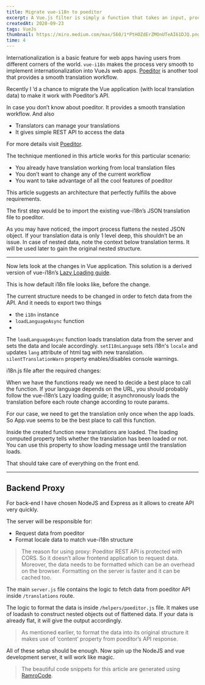 ```yaml
---
title: Migrate vue-i18n to poeditor
excerpt: A Vue.js filter is simply a function that takes an input, processes it and gives an output...
createdAt: 2020-09-23
tags: VueJs
thumbnail: https://miro.medium.com/max/560/1*PtHOZdErZMOnUTeAI61DJQ.png
time: 4
---
```


Internationalization is a basic feature for web apps having users from different corners of the world. `vue-i18n` makes the process very smooth to implement internationalization into VueJs web apps. [Poeditor](https://poeditor.com/) is another tool that provides a smooth translation workflow.

Recently I ‘d a chance to migrate the Vue application (with local translation data) to make it work with Poeditor’s API.

In case you don’t know about poeditor. It provides a smooth translation workflow. And also

- Translators can manage your translations
- It gives simple REST API to access the data
  
For more details visit [Poeditor](https://poeditor.com/).

The technique mentioned in this article works for this particular scenario:
- You already have translation working from local translation files
- You don’t want to change any of the current workflow
- You want to take advantage of all the cool features of poeditor

This article suggests an architecture that perfectly fulfills the above requirements.

<g-image src="https://miro.medium.com/max/560/1*2dN1-agqlB3ucl-KHFjWjw.png" />

The first step would be to import the existing vue-i18n’s JSON translation file to poeditor.

<g-image src="https://miro.medium.com/max/560/1*io_WVXNN1G0YtWC6R3Rgbg.png" />

As you may have noticed, the import process flattens the nested JSON object. If your translation data is only 1 level deep, this shouldn’t be an issue. In case of nested data, note the context below translation terms. It will be used later to gain the original nested structure.

---

Now lets look at the changes in Vue application. This solution is a derived version of vue-i18n’s [Lazy Loading guide](https://kazupon.github.io/vue-i18n/guide/lazy-loading.html#lazy-loading-translations).

This is how default i18n file looks like, before the change.

<g-image src="https://miro.medium.com/max/560/1*_FjT8BF11yb8Br4n6_v0lQ.png" />

The current structure needs to be changed in order to fetch data from the API. And it needs to export two things
- the `i18n` instance
- `loadLanguageAsync` function
- 
The `loadLanguageAsync` function loads translation data from the server and sets the data and locale accordingly. `setI18nLanguage` sets i18n's `locale` and updates `lang` attribute of html tag with new translation. 
`silentTranslationWarn` property enables/disables console warnings.

i18n.js file after the required changes:
<g-image src="https://miro.medium.com/max/560/1*LKCwBepkHWN3j6zAhgDBOA.png" />

When we have the functions ready we need to decide a best place to call the function. If your language depends on the URL, you should probably follow the vue-i18n’s Lazy loading guide; it asynchronously loads the translation before each route change according to route params.

For our case, we need to get the translation only once when the app loads. So App.vue seems to be the best place to call this function.

<g-image src="https://miro.medium.com/max/357/1*YacBhfBRwifL8Sef4eLBJA.png" />

Inside the created function new translations are loaded. The loading computed property tells whether the translation has been loaded or not. You can use this property to show loading message until the translation loads.

<g-image src="https://miro.medium.com/max/354/1*cvd2C0HrE2hWPX4s5FZXKw.png" />

That should take care of everything on the front end.

---

## Backend Proxy

For back-end I have chosen NodeJS and Express as it allows to create API very quickly.

The server will be responsible for:
- Request data from poeditor
- Format locale data to match vue-i18n structure
  
> The reason for using proxy: Poeditor REST API is protected with CORS. So it doesn’t allow frontend application to request data. Moreover, the data needs to be formatted which can be an overhead on the browser. Formatting on the server is faster and it can be cached too.

The main `server.js` file contains the logic to fetch data from poeditor API inside `/translations` route.

<g-image src="https://miro.medium.com/max/560/1*cqJLaRIaeiajuka5gZEeUA.png" />

The logic to format the data is inside `/helpers/poeditor.js` file. It makes use of loadash to construct nested objects out of flattened data. If your data is already flat, it will give the output accordingly.

> As mentioned earlier, to format the data into its original structure it makes use of ‘content’ property from poeditor’s API response.

<g-image src="https://miro.medium.com/max/437/1*Cgdn3pKUaXjK77_iA6ojhw.png" />

All of these setup should be enough. Now spin up the NodeJS and vue development server, it will work like magic.

> The beautiful code snippets for this article are generated using [RamroCode](https://ramrocode.netlify.app/#/).